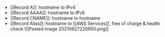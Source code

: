 - [[Record A]]: hostname to IPv4
- [[Record AAAA]]: hostname to IPv6
- [[Record CNAME]]: hostname to hostname
- [[Record Alias]]: hostname to [[AWS Services]], free of charge & health check
![[Pasted image 20210627220950.png]]